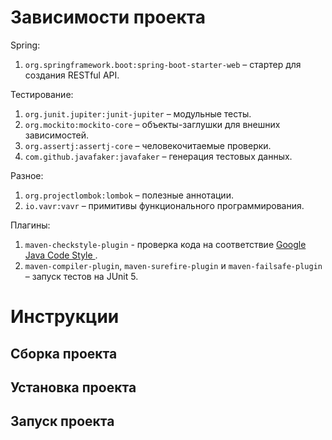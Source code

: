 # Зависимости проекта

Spring:
1. `org.springframework.boot:spring-boot-starter-web` – стартер для создания RESTful API.

Тестирование:
1. `org.junit.jupiter:junit-jupiter` – модульные тесты.
2. `org.mockito:mockito-core` – объекты-заглушки для внешних зависимостей.
3. `org.assertj:assertj-core` – человекочитаемые проверки.
4. `com.github.javafaker:javafaker` – генерация тестовых данных.

Разное:
1. `org.projectlombok:lombok` – полезные аннотации.
2. `io.vavr:vavr` – примитивы функционального программирования.

Плагины:
1. `maven-checkstyle-plugin` - проверка кода на соответствие [Google Java Code Style ](https://google.github.io/styleguide/javaguide.html).
2. `maven-compiler-plugin`, `maven-surefire-plugin` и `maven-failsafe-plugin` – запуск тестов на JUnit 5.

# Инструкции

## Сборка проекта

## Установка проекта

## Запуск проекта
